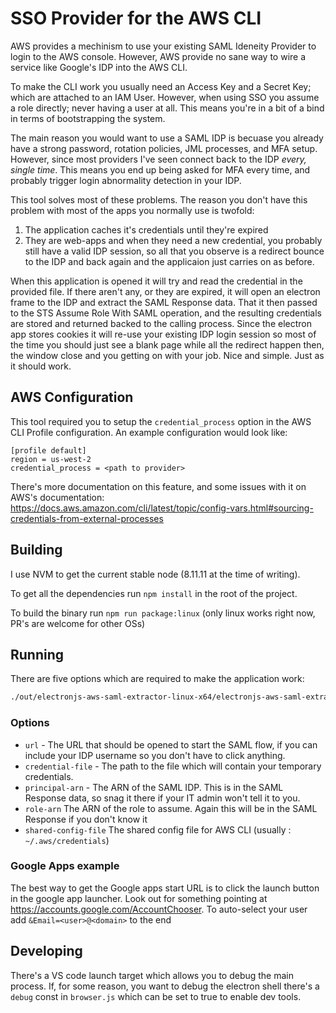 # SSO Provider for the AWS CLI

AWS provides a mechinism to use your existing SAML Ideneity Provider to login to the AWS console. However, AWS provide no sane way to wire a service like Google's IDP into the AWS CLI.

To make the CLI work you usually need an Access Key and a Secret Key; which are attached to an IAM User. However, when using SSO you assume a role directly; never having a user at all. This means you're in a bit of a bind in terms of bootstrapping the system.

The main reason you would want to use a SAML IDP is becuase you already have a strong password, rotation policies, JML processes, and MFA setup.  However, since most providers I've seen connect back to the IDP _every, single time_. This means you end up being asked for MFA every time, and probably trigger login abnormality detection in your IDP.

This tool solves most of these problems. The reason you don't have this problem with most of the apps you normally use is twofold:

1. The application caches it's credentials until they're expired
1. They are web-apps and when they need a new credential, you probably still have a valid IDP session, so all that you observe is a redirect bounce to the IDP and back again and the applicaion just carries on as before.

When this application is opened it will try and read the credential in the provided file. If there aren't any, or they are expired, it will open an electron frame to the IDP and extract the SAML Response data. That it then passed to the STS Assume Role With SAML operation, and the resulting credentials are stored and returned backed to the calling process. Since the electron app stores cookies it will re-use your existing IDP login session so most of the time you should just see a blank page while all the redirect happen then, the window close and you getting on with your job. Nice and simple. Just as it should work.

## AWS Configuration

This tool required you to setup the `credential_process` option in the AWS CLI Profile configuration. An example configuration would look like:

```
[profile default]
region = us-west-2
credential_process = <path to provider>
```

There's more documentation on this feature, and some issues with it on AWS's documentation: https://docs.aws.amazon.com/cli/latest/topic/config-vars.html#sourcing-credentials-from-external-processes

## Building

I use NVM to get the current stable node (8.11.11 at the time of writing). 

To get all the dependencies run `npm install` in the root of the project.

To build the binary run `npm run package:linux` (only linux works right now, PR's are welcome for other OSs)

## Running

There are five options which are required to make the application work:

```sh
./out/electronjs-aws-saml-extractor-linux-x64/electronjs-aws-saml-extractor --url "https://accounts.google.com/o/saml2/initsso?idpid=CHANGEME&spid=CHANGEME&forceauthn=false" --shared-config-file ~/.aws/credentials --credential-file /tmp/aws-credentials --principal-arn CHANGEME --role-arn CHANGEME
```

### Options

* `url` - The URL that should be opened to start the SAML flow, if you can include your IDP username so you don't have to click anything.
* `credential-file` - The path to the file which will contain your temporary credentials.
* `principal-arn` - The ARN of the SAML IDP. This is in the SAML Response data, so snag it there if your IT admin won't tell it to you.
* `role-arn` The ARN of the role to assume. Again this will be in the SAML Response if you don't know it
* `shared-config-file` The shared config file for AWS CLI (usually : `~/.aws/credentials`)

### Google Apps example

The best way to get the Google apps start URL is to click the launch button in the google app launcher. Look out for something pointing at https://accounts.google.com/AccountChooser. To auto-select your user add `&Email=<user>@<domain>` to the end

## Developing

There's a VS code launch target which allows you to debug the main process. If, for some reason, you want to debug the electron shell there's a `debug` const in `browser.js` which can be set to true to enable dev tools.